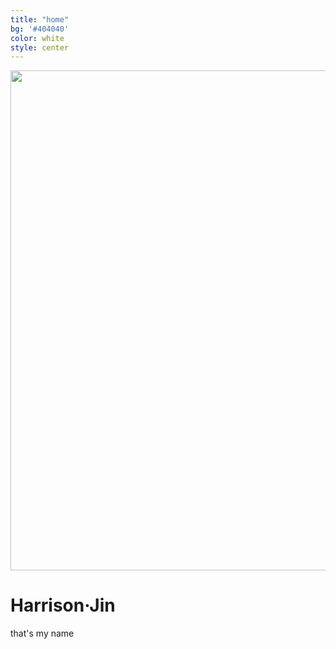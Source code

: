 ```yaml
---
title: "home"
bg: '#404040'
color: white
style: center
---
```

<img src="../img/coverPhoto.png" width="800">

# Harrison·Jin

that's my name
